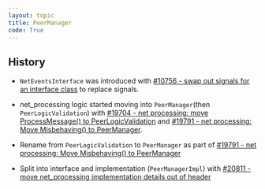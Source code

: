 ```yaml
---
layout: topic
title: PeerManager
code: True
---
```


<!-- uncomment to add
## Notes
-->
## History

- `NetEventsInterface` was introduced with [#10756 - swap out signals for an interface class](https://github.com/bitcoin/bitcoin/pull/10756) to replace signals.

- net_processing logic started moving into `PeerManager`(then `PeerLogicValidation`) with [#19704 - net processing: move ProcessMessage() to PeerLogicValidation](https://github.com/bitcoin/bitcoin/pull/19704) and [#19791 - net processing: Move Misbehaving() to PeerManager](https://github.com/bitcoin/bitcoin/pull/19791).

- Rename from `PeerLogicValidation` to `PeerManager` as part of [#19791 - net processing: Move Misbehaving() to PeerManager](https://github.com/bitcoin/bitcoin/pull/19791)

- Split into interface and implementation (`PeerManagerImpl`) with [#20811 - move net_processing implementation details out of header](https://github.com/bitcoin/bitcoin/pull/20811)

<!-- uncomment to add
## Resources
-->

